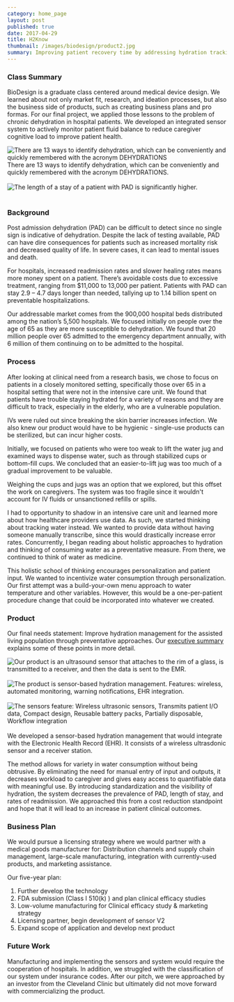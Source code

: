 ```yaml
---
category: home_page
layout: post
published: true
date: 2017-04-29
title: H2Know
thumbnail: /images/biodesign/product2.jpg
summary: Improving patient recovery time by addressing hydration tracking
---
```

### Class Summary
BioDesign is a graduate class centered around medical device design. We learned about not only market fit, research, and ideation processes, but also the business side of products, such as creating business plans and pro formas. For our final project, we applied those lessons to the problem of chronic dehydration in hospital patients. We developed an integrated sensor system to actively monitor patient fluid balance to reduce caregiver cognitive load to improve patient health.


<div class = "post-image">
<img height="auto" alt ="There are 13 ways to identify dehydration, which can be conveniently and quickly remembered with the acronym DEHYDRATIONS" src= "/images/biodesign/table.png"/> <br/>
There are 13 ways to identify dehydration, which can be conveniently and quickly remembered with the acronym DEHYDRATIONS.
</div>
<br/>
<div class = "post-image">
<img height="auto" alt ="The length of a stay of a patient with PAD is significantly higher." src= "/images/biodesign/pad.png"/> <br/>
</div>
<br/>

### Background
Post admission dehydration (PAD) can be difficult to detect since no single sign is indicative of dehydration. Despite the lack of testing available, PAD can have dire consequences for patients such as increased mortality risk and decreased quality of life. In severe cases, it can lead to mental issues and death.

For hospitals, increased readmission rates and slower healing rates means more money spent on a patient. There’s avoidable costs due to excessive treatment, ranging from $11,000 to 13,000 per patient. Patients with PAD can stay 2.9 – 4.7 days longer than needed, tallying up to 1.14 billion spent on preventable hospitalizations.

Our addressable market comes from the 900,000 hospital beds distributed among the nation’s 5,500 hospitals. We focused initially on people over the age of 65 as they are more susceptible to dehydration. We found that 20 million people over 65 admitted to the emergency department annually, with 6 million of them continuing on to be admitted to the hospital.

### Process
After looking at clinical need from a research basis, we chose to focus on patients in a closely monitored setting, specifically those over 65 in a hospital setting that were not in the intensive care unit. We found that patients have trouble staying hydrated for a variety of reasons and they are difficult to track, especially in the elderly, who are a vulnerable population.

IVs were ruled out since breaking the skin barrier increases infection. We also knew our product would have to be hygienic - single-use products can be sterilized, but can incur higher costs.

Initially, we focused on patients who were too weak to lift the water jug and examined ways to dispense water, such as through stabilized cups or bottom-fill cups. We concluded that an easier-to-lift jug was too much of a gradual improvement to be valuable.

Weighing the cups and jugs was an option that we explored, but this offset the work on caregivers. The system was too fragile since it wouldn't account for IV fluids or unsanctioned refills or spills.

I had to opportunity to shadow in an intensive care unit and learned more about how healthcare providers use data. As such, we started thinking about tracking water instead. We wanted to provide data without having someone manually transcribe, since this would drastically increase error rates. Concurrently, I began reading about holistic approaches to hydration and thinking of consuming water as a preventative measure. From there, we continued to think of water as medicine.

This holistic school of thinking encourages personalization and patient input. We wanted to incentivize water consumption through personalization. Our first attempt was a build-your-own menu approach to water temperature and other variables. However, this would be a one-per-patient procedure change that could be incorporated into whatever we created.

### Product
Our final needs statement: Improve hydration management for the assisted living population through preventative approaches. Our [executive summary](https://docs.google.com/document/d/12SFQx5WQxIg0M96VQlxAxRSPNN4WLNLp4W34UfoikVQ/edit?usp=sharing) explains some of these points in more detail.

<div class = "post-image">
<img height="auto" alt ="Our product is an ultrasound sensor that attaches to the rim of a glass, is transmitted to a receiver, and then the data is sent to the EMR." src= "/images/biodesign/product1.jpg"/> <br/>
</div>
<br/>
<div class = "post-image">
<img height="auto" alt ="The product is sensor-based hydration management. Features: wireless, automated monitoring, warning notifications, EHR integration." src= "/images/biodesign/product2.jpg"/> <br/>
</div>
<br/>
<div class = "post-image">
<img height="auto" alt ="The sensors feature: Wireless ultrasonic sensors, Transmits patient I/O data, Compact design, Reusable battery packs, Partially disposable, Workflow integration" src= "/images/biodesign/product3.jpg"/> <br/>
</div>
<br/>
We developed a sensor-based hydration management that would integrate with the Electronic Health Record (EHR). It consists of a wireless ultrasdonic sensor and a receiver station.

The method allows for variety in water consumption without being obtrusive. By eliminating the need for manual entry of input and outputs, it decreases workload to caregiver and gives easy access to quantifiable data with meaningful use. By introducing standardization and the visibility of hydration, the system decreases the prevalence of PAD, length of stay, and rates of readmission. We approached this from a cost reduction standpoint and hope that it will lead to an increase in patient clinical outcomes.

### Business Plan
We would pursue a licensing strategy where we would partner with a medical goods manufacturer for: Distribution channels and supply chain management, large-scale manufacturing, integration with currently-used products, and marketing assistance.

Our five-year plan:
1.	Further develop the technology 
2.	FDA submission (Class I 510(k) ) and plan clinical efficacy studies
3.	Low-volume manufacturing for Clinical efficacy study & marketing strategy
4.	Licensing partner, begin development of sensor V2
5.	Expand scope of application and develop next product

### Future Work
Manufacturing and implementing the sensors and system would require the cooperation of hospitals. In addition, we struggled with the classification of our system under insurance codes. After our pitch, we were approached by an investor from the Cleveland Clinic but ultimately did not move forward with commercializing the product. 
